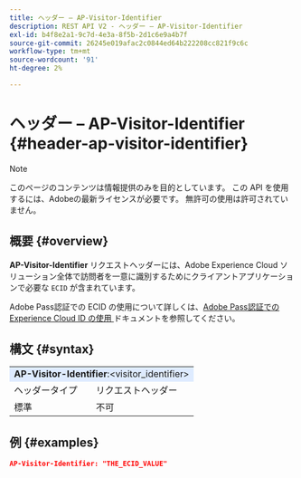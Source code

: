 ```yaml
---
title: ヘッダー – AP-Visitor-Identifier
description: REST API V2 - ヘッダー – AP-Visitor-Identifier
exl-id: b4f8e2a1-9c7d-4e3a-8f5b-2d1c6e9a4b7f
source-git-commit: 26245e019afac2c0844ed64b222208cc821f9c6c
workflow-type: tm+mt
source-wordcount: '91'
ht-degree: 2%

---
```



# ヘッダー – AP-Visitor-Identifier {#header-ap-visitor-identifier}

>[!NOTE]
>
> このページのコンテンツは情報提供のみを目的としています。 この API を使用するには、Adobeの最新ライセンスが必要です。 無許可の使用は許可されていません。

## 概要 {#overview}

<b>AP-Visitor-Identifier</b> リクエストヘッダーには、Adobe Experience Cloud ソリューション全体で訪問者を一意に識別するためにクライアントアプリケーションで必要な `ECID` が含まれています。

Adobe Pass認証での ECID の使用について詳しくは、[Adobe Pass認証でのExperience Cloud ID の使用 ](../../../../features-premium/analytics/exp-cloud-id-authn.md) ドキュメントを参照してください。

## 構文 {#syntax}

<table style="table-layout:auto">
   <tr>
      <td style="background-color: #DEEBFF;" colspan="2"><b>AP-Visitor-Identifier</b>:&lt;visitor_identifier&gt;</td>
   </tr>
   <tr>
      <td>ヘッダータイプ</td>
      <td>リクエストヘッダー</td>
   </tr>
   <tr>
      <td>標準</td>
      <td>不可</td>
   </tr>
</table>

## 例 {#examples}

```JSON
AP-Visitor-Identifier: "THE_ECID_VALUE"
```
